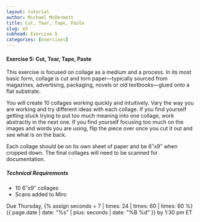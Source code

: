 ```yaml
---
layout: tutorial
author: Michael McDermott
title: Cut, Tear, Tape, Paste
slug: e5
subhead: Exercise 5
categories: [exercises]
---
```

#### Exercise 5: Cut, Tear, Tape, Paste
This exercise is focused on collage as a medium and a process. In its most basic form, collage is cut and torn paper—typically sourced from magazines, advertising, packaging, novels or old textbooks—glued onto a flat substrate.

You will create 10 collages working quickly and intuitively. Vary the way you are working and try different ideas with each collage. If you find yourself getting stuck trying to put too much meaning into one collage, work abstractly in the next one. If you find yourself focusing too much on the images and words you are using, flip the piece over once you cut it out and see what is on the back.

Each collage should be on its own sheet of paper and be 6&#8243;x9&#8243; when cropped down. The final collages will need to be scanned for documentation.


##### Technical Requirements
* 10 6&#8243;x9&#8243; collages
* Scans added to Miro

<span class="due">Due Thursday, {% assign seconds = 7 | times: 24 | times: 60 | times: 60 %}{{ page.date | date: "%s" | plus: seconds | date: "%B %d" }} by 1:30 pm ET</span>
